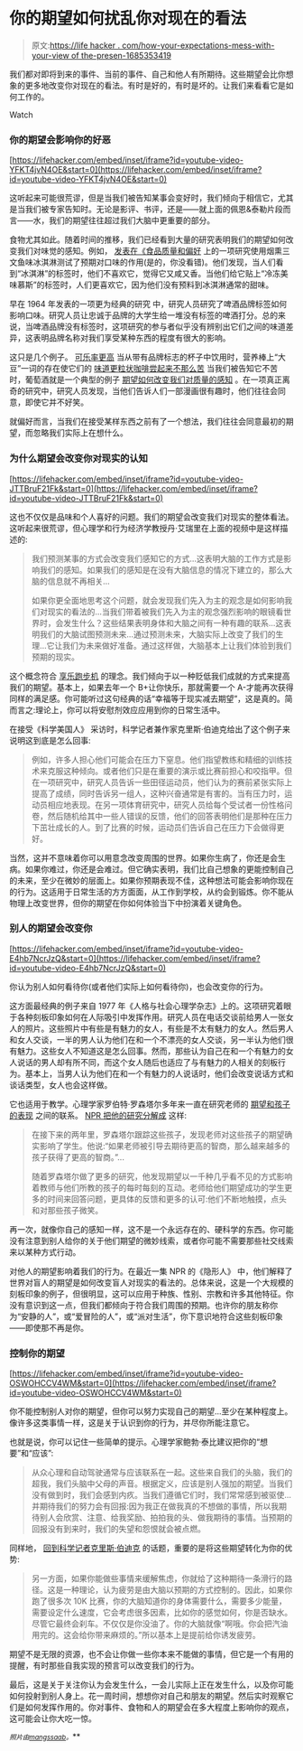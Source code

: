 # 你的期望如何扰乱你对现在的看法

> 原文:[https://life hacker . com/how-your-expectations-mess-with-your-view of the-presen-1685353419](https://lifehacker.com/how-your-expectations-mess-with-your-view-of-the-presen-1685353419)

我们都对即将到来的事件、当前的事件、自己和他人有所期待。这些期望会比你想象的更多地改变你对现在的看法。有时是好的，有时是坏的。让我们来看看它是如何工作的。

Watch

### 你的期望会影响你的好恶

 [https://lifehacker.com/embed/inset/iframe?id=youtube-video-YFKT4jvN4OE&start=0](https://lifehacker.com/embed/inset/iframe?id=youtube-video-YFKT4jvN4OE&start=0) 

这听起来可能很荒谬，但是当我们被告知某事会变好时，我们倾向于相信它，尤其是当我们被专家告知时。无论是影评、书评，还是——就上面的佩恩&泰勒片段而言——水，我们的期望往往超过我们大脑中更重要的部分。

食物尤其如此。随着时间的推移，我们已经看到大量的研究表明我们的期望如何改变我们对味觉的感知。例如， [发表在《食品质量和偏好](http://www.sciencedirect.com/science/article/pii/S0950329308000384) 上的一项研究使用烟熏三文鱼味冰淇淋测试了预期对口味的作用(是的，你没看错)。他们发现，当人们看到“冰淇淋”的标签时，他们不喜欢它，觉得它又咸又香。当他们给它贴上“冷冻美味慕斯”的标签时，人们更喜欢它，因为他们没有预料到冰淇淋通常的甜味。

早在 1964 年发表的一项更为经典的研究 中，研究人员研究了啤酒品牌标签如何影响口味。研究人员让忠诚于品牌的大学生给一堆没有标签的啤酒打分。总的来说，当啤酒品牌没有标签时，这项研究的参与者似乎没有辨别出它们之间的味道差异，这表明品牌名称对我们享受某种东西的程度有很大的影响。

这只是几个例子。 [可乐率更高](http://www.sciencedirect.com/science/article/pii/S0896627304006129) 当从带有品牌标志的杯子中饮用时，营养棒上“大豆”一词的存在使它们的 [味道更粒状](http://ageconsearch.umn.edu/bitstream/34571/1/03010085.pdf)[咖啡尝起来不那么苦](http://www.acrwebsite.org/search/view-conference-proceedings.aspx?Id=9403) 当我们被告知它不苦时，葡萄酒就是一个典型的例子 [期望如何改变我们对质量的感知](http://lifehacker.com/why-we-cant-tell-good-wine-from-bad-5990737) 。在一项真正离奇的研究中，研究人员发现，当他们告诉人们一部漫画很有趣时，他们往往会同意，即使它并不好笑。

就偏好而言，当我们在接受某样东西之前有了一个想法，我们往往会同意最初的期望，而忽略我们实际上在想什么。

### 为什么期望会改变你对现实的认知

 [https://lifehacker.com/embed/inset/iframe?id=youtube-video-JTTBruF21Fk&start=0](https://lifehacker.com/embed/inset/iframe?id=youtube-video-JTTBruF21Fk&start=0) 

这也不仅仅是品味和个人喜好的问题。我们的期望会改变我们对现实的整体看法。这听起来很荒谬，但心理学和行为经济学教授丹·艾瑞里在上面的视频中是这样描述的:

> 我们预测某事的方式会改变我们感知它的方式...这表明大脑的工作方式是影响我们的感知。如果我们的感知是在没有大脑信息的情况下建立的，那么大脑的信息就不再相关...
> 
> 如果你更全面地思考这个问题，就会发现我们先入为主的观念是如何影响我们对现实的看法的...当我们带着被我们先入为主的观念强烈影响的眼镜看世界时，会发生什么？这些结果表明身体和大脑之间有一种有趣的联系...这表明我们的大脑试图预测未来...通过预测未来，大脑实际上改变了我们的生理...它让我们为未来做好准备。通过这样做，大脑基本上让我们体验到我们预期的现实。

这个概念符合 [享乐跑步机](http://en.wikipedia.org/wiki/Hedonic_treadmill) 的理念。我们倾向于以一种贬低我们成就的方式来提高我们的期望。基本上，如果去年一个 B+让你快乐，那就需要一个 A-才能再次获得同样的满足感。你可能听过这句经典的话“幸福等于现实减去期望”，这是真的。简而言之:理论上，你可以将安慰剂效应应用到你的日常生活中。

在接受《科学美国人》 采访时，科学记者兼作家克里斯·伯迪克给出了这个例子来说明这到底是怎么回事:

> 例如，许多人担心他们可能会在压力下窒息。他们指望教练和精细的训练技术来克服这种倾向。或者他们只是在重要的演示或比赛前担心和咬指甲。但在一项研究中，研究人员告诉一些田径运动员，他们认为的赛前紧张实际上提高了成绩，同时告诉另一组人，这种兴奋通常是有害的。当有压力时，运动员相应地表现。在另一项体育研究中，研究人员给每个受试者一份性格问卷，然后随机给其中一些人错误的反馈，他们的回答表明他们是那种在压力下茁壮成长的人。到了比赛的时候，运动员们告诉自己在压力下会做得更好。

当然，这并不意味着你可以用意念改变周围的世界。如果你生病了，你还是会生病。如果你难过，你还是会难过。但它确实表明，我们比自己想象的更能控制自己的未来，至少在微妙的层面上。如果你预期表现不佳，这种想法可能会影响你现在的行为。这适用于日常生活的方方面面，从工作到学校，从约会到锻炼。你不能从物理上改变世界，但你的期望在你如何体验当下中扮演着关键角色。

### 别人的期望会改变你

 [https://lifehacker.com/embed/inset/iframe?id=youtube-video-E4hb7NcrJzQ&start=0](https://lifehacker.com/embed/inset/iframe?id=youtube-video-E4hb7NcrJzQ&start=0) 

你认为别人如何看待你(或者他们实际上如何看待你)，也会改变你的行为。

这方面最经典的例子来自 1977 年《人格与社会心理学杂志》上的。这项研究着眼于各种刻板印象如何在人际吸引中发挥作用。研究人员在电话交谈前给男人一张女人的照片。这些照片中有些是有魅力的女人，有些是不太有魅力的女人。然后男人和女人交谈，一半的男人认为他们在和一个不漂亮的女人交谈，另一半认为他们很有魅力。这些女人不知道这是怎么回事。然而，那些认为自己在和一个有魅力的女人说话的男人却有所不同，而这个女人随后也适应了与有魅力的人相关的刻板行为。基本上，当男人认为他们在和一个有魅力的人说话时，他们会改变说话方式和谈话类型，女人也会这样做。

它也适用于教学。心理学家罗伯特·罗森塔尔多年来一直在研究老师的 [期望和孩子的表现](http://books.google.com/books?id=6OQ9fn9il6gC&pg=PA275&lpg=PA275&dq=Flanagan%27s+Test+of+General+Ability&source=bl&ots=_A5j2I__M3&sig=o-ptexwwjmZnPJI7sCMBlyuOA_M&hl=en#v=onepage&q=Flanagan's%20Test%20of%20General%20Ability&f=false) 之间的联系。 [NPR 把他的研究分解成](http://www.npr.org/blogs/health/2012/09/18/161159263/teachers-expectations-can-influence-how-students-perform) 这样:

> 在接下来的两年里，罗森塔尔跟踪这些孩子，发现老师对这些孩子的期望确实影响了学生。他说:“如果老师被引导去期待更高的智商，那么越来越多的孩子获得了更高的智商。”...
> 
> 随着罗森塔尔做了更多的研究，他发现期望以一千种几乎看不见的方式影响着教师与他们所教的孩子的每时每刻的互动。老师给他们期望成功的学生更多的时间来回答问题，更具体的反馈和更多的认可:他们不断地触摸，点头和对那些孩子微笑。

再一次，就像你自己的感知一样，这不是一个永远存在的、硬科学的东西。你可能没有注意到别人给你的关于他们期望的微妙线索，或者你可能不需要那些社交线索来以某种方式行动。

对他人的期望影响着我们的行为。在最近一集 NPR 的《隐形人》 中，他们解释了世界对盲人的期望是如何改变盲人对现实的看法的。总体来说，这是一个大规模的刻板印象的例子，但很明显，这可以应用于种族、性别、宗教和许多其他特征。你没有意识到这一点，但我们都倾向于符合我们周围的预期。也许你的朋友称你为“安静的人”，或“爱冒险的人”，或“派对生活”，你下意识地符合这些刻板印象——即使那不再是你。

### 控制你的期望

 [https://lifehacker.com/embed/inset/iframe?id=youtube-video-OSWOHCCV4WM&start=0](https://lifehacker.com/embed/inset/iframe?id=youtube-video-OSWOHCCV4WM&start=0) 

你不能控制别人对你的期望，但你可以努力实现自己的期望...至少在某种程度上。像许多这类事情一样，这是关于认识到你的行为，并尽你所能注意它。

也就是说，你可以记住一些简单的提示。心理学家鲍勃·泰比建议把你的“想要”和“应该”:

> 从众心理和自动驾驶通常与应该联系在一起。这些来自我们的头脑，我们的超我，我们头脑中父母的声音。根据定义，应该是别人强加的期望。当我们没有做到时，我们会感到内疚。当我们遵循它们时，我们常常感到被驱使...并期待我们的努力会有回报:因为我正在做我真的不想做的事情，所以我期待别人会欣赏、注意、给我奖励、拍拍我的头、做我期待的事情。当预期的回报没有到来时，我们的失望和怨恨就会被点燃。

同样地， [回到科学记者克里斯·伯迪克](http://frontpsych.com/mind-games-chris-berdik-interview/) 的话题，重要的是将这些期望转化为你的优势:

> 另一方面，如果你能做些事情来缓解焦虑，你就给了这种期待一条滑行的路径。这是一种理论，认为疲劳是由大脑以预期的方式控制的。因此，如果你跑了很多次 10K 比赛，你的大脑知道你的身体需要什么，需要多少能量，需要设定什么速度，它会考虑很多因素，比如你的感觉如何，你是否缺水。尽管它最终会刹车。不仅仅是你没油了。你的大脑就像“啊哦。你会把汽油用完的。这会给你带来麻烦的。”所以基本上是提前给你诱发疲劳。

期望不是无限的资源，也不会让你做一些你本来不能做的事情，但它是一个有用的提醒，有时那些自我实现的预言可以改变我们的行为。

最后，这是关于关注你认为会发生什么，一会儿实际上正在发生什么，以及你可能如何投射到别人身上。花一周时间，想想你对自己和朋友的期望。然后实时观察它们是如何发挥作用的。你对事件、食物和人的期望会在多大程度上影响你的观点，这可能会让你大吃一惊。

<small>*照片由*</small>[<small></small>](http://pixabay.com/en/color-color-table-426596/)*<small></small>*[<small>*mangssaab*</small>](http://www.shutterstock.com/pic-208730524/stock-vector-businessman-looks-through-his-telescope-flat-design-vector-illustration.html?src=AMQHFAKQKWZ2JDJSATSBaA-1-78&ws=1)<small>*。*</small>**